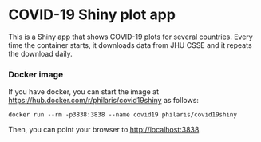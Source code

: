 # COVID-19 Shiny plot app

This is a Shiny app that shows COVID-19 plots for several countries.
Every time the container starts, it downloads data from JHU CSSE
and it repeats the download daily.

### Docker image

If you have docker, you can start the image at https://hub.docker.com/r/philaris/covid19shiny as follows:
```
docker run --rm -p3838:3838 --name covid19 philaris/covid19shiny
```
Then, you can point your browser to <http://localhost:3838>.
